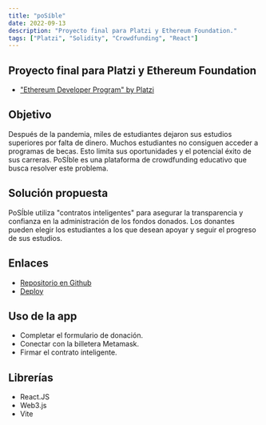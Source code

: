 ```yaml
---
title: "poSíble"
date: 2022-09-13
description: "Proyecto final para Platzi y Ethereum Foundation."
tags: ["Platzi", "Solidity", "Crowdfunding", "React"]
---
```


## Proyecto final para Platzi y Ethereum Foundation
- ["Ethereum Developer Program" by Platzi](https://platzi.com/blog/inicia-el-ethereum-developer-program-en-platzi/)

## Objetivo

Después de la pandemia, miles de estudiantes dejaron sus estudios superiores por falta de dinero. Muchos estudiantes no consiguen acceder a programas de becas. Esto limita sus oportunidades y el potencial éxito de sus carreras. PoSÍble es una plataforma de crowdfunding educativo que busca resolver este problema.

## Solución propuesta

PoSÍble utiliza "contratos inteligentes" para asegurar la transparencia y confianza en la administración de los fondos donados. Los donantes pueden elegir los estudiantes a los que desean apoyar y seguir el progreso de sus estudios.

## Enlaces
- [Repositorio en Github](https://github.com/Redf0xD/poSIble)
- [Deploy](https://posible-eth.vercel.app/)

## Uso de la app
- Completar el formulario de donación.
- Conectar con la billetera Metamask.
- Firmar el contrato inteligente.

## Librerías
- React.JS
- Web3.js
- Vite
